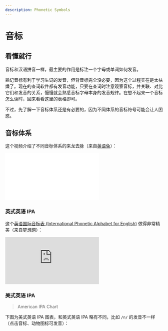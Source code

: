 ```yaml
---
description: Phonetic Symbols
---
```


# 音标

## 看懂就行

音标和汉语拼音一样，最主要的作用是标注一个字母或单词如何发音。

熟记音标有利于学习生词的发音，但背音标完全没必要，因为这个过程实在是太枯燥了。现在的查词软件都有发音功能，只要在查词时注意观察音标，并关联、对比它们和发音的关系，慢慢就会熟悉音标字母本身的发音规律。在想不起来一个音标怎么读时，回来看看这里的表格即可。

不过，先了解一下音标体系还是有必要的，因为不同体系的音标符号可能会让人困惑。

## 音标体系

这个视频介绍了不同音标体系的来龙去脉（来自[英语兔](https://www.yingyutu.com/)）：

<div class="video">
<iframe src="//player.bilibili.com/player.html?aid=414096645&bvid=BV1iV411z7Nj&cid=546437559&p=2"
    scrolling="no" frameborder="no" framespacing="0" allowfullscreen="true"
    class="large-media">
</iframe>
</div>

### 英式英语 IPA

这个[英语国际音标表 (International Phonetic Alphabet for English)](https://mengxiang.net/tool/phonetic/) 做得非常精美（来自[梦想网](https://mengxiang.net)）：

<iframe src="https://mengxiang.net/tool/phonetic/"
    frameborder="no" framespacing="0" class="page large-media">
</iframe>

### 美式英语 IPA

> American IPA Chart

下图为美式英语 IPA 图表，和英式英语 IPA 略有不同，比如 `/n/` 的发音不一样（点击音标、动物图标可发音）：

<script setup>
import { withBase } from 'vitepress'
</script>

<embed :src="withBase('/american-IPA-chart-english.svg')" class="large-media" />
